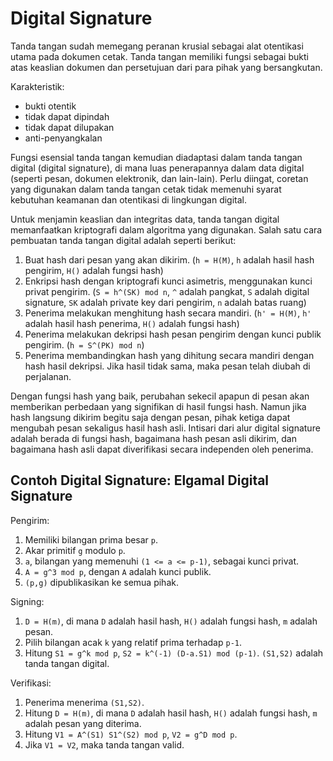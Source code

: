 # Digital Signature

Tanda tangan sudah memegang peranan krusial sebagai alat otentikasi utama pada dokumen cetak. Tanda tangan memiliki fungsi sebagai bukti atas keaslian dokumen dan persetujuan dari para pihak yang bersangkutan.

Karakteristik:
- bukti otentik
- tidak dapat dipindah
- tidak dapat dilupakan
- anti-penyangkalan

Fungsi esensial tanda tangan kemudian diadaptasi dalam tanda tangan digital (digital signature), di mana luas penerapannya dalam data digital (seperti pesan, dokumen elektronik, dan lain-lain). Perlu diingat, coretan yang digunakan dalam tanda tangan cetak tidak memenuhi syarat kebutuhan keamanan dan otentikasi di lingkungan digital.

Untuk menjamin keaslian dan integritas data, tanda tangan digital memanfaatkan kriptografi dalam algoritma yang digunakan. Salah satu cara pembuatan tanda tangan digital adalah seperti berikut:
1. Buat hash dari pesan yang akan dikirim. (`h = H(M)`, `h` adalah hasil hash pengirim, `H()` adalah fungsi hash)
1. Enkripsi hash dengan kriptografi kunci asimetris, menggunakan kunci privat pengirim. (`S = h^(SK) mod n`, `^` adalah pangkat, `S` adalah digital signature, `SK` adalah private key dari pengirim, `n` adalah batas ruang)
1. Penerima melakukan menghitung hash secara mandiri. (`h' = H(M)`, `h'` adalah hasil hash penerima, `H()` adalah fungsi hash)
1. Penerima melakukan dekripsi hash pesan pengirim dengan kunci publik pengirim. (`h = S^(PK) mod n`)
1. Penerima membandingkan hash yang dihitung secara mandiri dengan hash hasil dekripsi. Jika hasil tidak sama, maka pesan telah diubah di perjalanan.

Dengan fungsi hash yang baik, perubahan sekecil apapun di pesan akan memberikan perbedaan yang signifikan di hasil fungsi hash. Namun jika hash langsung dikirim begitu saja dengan pesan, pihak ketiga dapat mengubah pesan sekaligus hasil hash asli. Intisari dari alur digital signature adalah berada di fungsi hash, bagaimana hash pesan asli dikirim, dan bagaimana hash asli dapat diverifikasi secara independen oleh penerima.

## Contoh Digital Signature: Elgamal Digital Signature

Pengirim:
1. Memiliki bilangan prima besar `p`.
1. Akar primitif `g` modulo `p`.
1. `a`, bilangan yang memenuhi `(1 <= a <= p-1)`, sebagai kunci privat.
1. `A = g^3 mod p`, dengan `A` adalah kunci publik.
1. `(p,g)` dipublikasikan ke semua pihak.

Signing:
1. `D = H(m)`, di mana `D` adalah hasil hash, `H()` adalah fungsi hash, `m` adalah pesan.
1. Pilih bilangan acak `k` yang relatif prima terhadap `p-1`.
1. Hitung `S1 = g^k mod p`, `S2 = k^(-1) (D-a.S1) mod (p-1)`. `(S1,S2)` adalah tanda tangan digital.

Verifikasi:
1. Penerima menerima `(S1,S2)`.
1. Hitung `D = H(m)`, di mana `D` adalah hasil hash, `H()` adalah fungsi hash, `m` adalah pesan yang diterima.
1. Hitung `V1 = A^(S1) S1^(S2) mod p`, `V2 = g^D mod p`.
1. Jika `V1 = V2`, maka tanda tangan valid.
